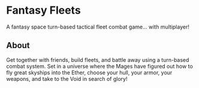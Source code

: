# Fantasy Fleets

A fantasy space turn-based tactical fleet combat game... with multiplayer!

## About

Get together with friends, build fleets, and battle away using a turn-based combat system.
Set in a universe where the Mages have figured out how to fly great skyships into the Ether,
choose your hull, your armor, your weapons, and take to the Void in search of glory!
